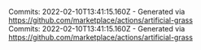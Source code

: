 Commits: 2022-02-10T13:41:15.160Z - Generated via https://github.com/marketplace/actions/artificial-grass
<br>
Commits: 2022-02-10T13:41:15.160Z - Generated via https://github.com/marketplace/actions/artificial-grass
<br>

